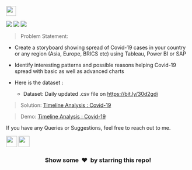 <img height="27" src="https://img.shields.io/badge/Timeline Analysis: COVID 19 -Level  Advanced-red.svg?&style=for-the-badge&logo=TheSparksFoundation&logoColor=blue"/>
<br>

![](https://img.shields.io/badge/Programming_Language-Python-blue.svg)
![](https://img.shields.io/badge/Main_Tool_Used-Jupyter_Notebook-orange.svg)
![](https://img.shields.io/badge/Status-Complete-green.svg)



> Problem Statement:
- Create a storyboard showing spread of Covid-19 cases in your country or any
region (Asia, Europe, BRICS etc) using Tableau, Power BI or SAP <br>

- Identify interesting patterns and possible reasons helping Covid-19 spread with
basic as well as advanced charts <br>
- Here is the dataset :

  - Dataset: Daily updated .csv file on https://bit.ly/30d2gdi <br>  
> Solution:
<a href="https://github.com/Kushal997-das/Project-Guidance/blob/main/Machine%20Learning%20and%20Data%20Science/Advanced/Timeline%20Analysis%20%20Covid-19/COVID19%20Analysis.ipynb">Timeline Analysis : Covid-19 </a>

> Demo:
<a href="">Timeline Analysis : Covid-19</a>

If you have any Queries or Suggestions, feel free to reach out to me.

[<img height="30" src="https://img.shields.io/badge/linkedin-blue.svg?&style=for-the-badge&logo=linkedin&logoColor=white" />][LinkedIn]
[<img height="30" src="https://img.shields.io/badge/github-black.svg?&style=for-the-badge&logo=github&logoColor=white" />][Github]
<br />

[linkedin]: https://www.linkedin.com/in/kushal-das-7337421a9/
[github]: https://github.com/Kushal997-das/

<h3 align="center">Show some &nbsp;❤️&nbsp; by starring this repo! </h3>
